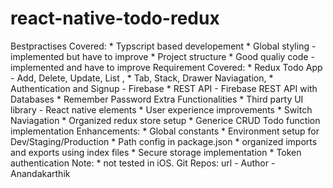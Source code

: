 # react-native-todo-redux
   Bestpractises Covered: * Typscript based developement * Global styling - implemented but have to improve * Project structure * Good qualiy code - implemented and have to improve  Requirement Covered: * Redux Todo App - Add, Delete, Update, List  , * Tab, Stack, Drawer Naviagation, * Authentication and Signup - Firebase * REST API - Firebase REST API with Databases * Remember Password  Extra Functionalities * Third party UI library - React native elements * User experience improvements * Switch Naviagation * Organized redux store setup * Generice CRUD Todo function implementation  Enhancements: * Global constants * Environment setup for Dev/Staging/Production * Path config in package.json * organized imports and exports using index files * Secure storage implementation * Token authentication  Note: * not tested in iOS.  Git Repos: url -  Author - Anandakarthik
